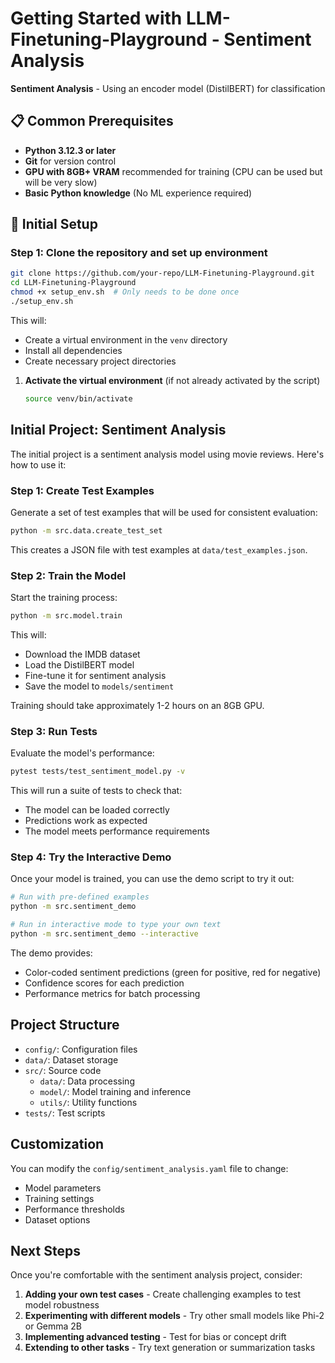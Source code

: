 # Getting Started with LLM-Finetuning-Playground - Sentiment Analysis

**Sentiment Analysis** - Using an encoder model (DistilBERT) for classification

## 📋 Common Prerequisites

- **Python 3.12.3 or later**
- **Git** for version control
- **GPU with 8GB+ VRAM** recommended for training (CPU can be used but will be very slow)
- **Basic Python knowledge** (No ML experience required)

## 🔧 Initial Setup

### Step 1: Clone the repository and set up environment

```bash
git clone https://github.com/your-repo/LLM-Finetuning-Playground.git
cd LLM-Finetuning-Playground
chmod +x setup_env.sh  # Only needs to be done once
./setup_env.sh
```

   This will:

- Create a virtual environment in the `venv` directory
- Install all dependencies
- Create necessary project directories

1. **Activate the virtual environment** (if not already activated by the script)

   ```bash
   source venv/bin/activate
   ```

## Initial Project: Sentiment Analysis

The initial project is a sentiment analysis model using movie reviews. Here's how to use it:

### Step 1: Create Test Examples

Generate a set of test examples that will be used for consistent evaluation:

```bash
python -m src.data.create_test_set
```

This creates a JSON file with test examples at `data/test_examples.json`.

### Step 2: Train the Model

Start the training process:

```bash
python -m src.model.train
```

This will:

- Download the IMDB dataset
- Load the DistilBERT model
- Fine-tune it for sentiment analysis
- Save the model to `models/sentiment`

Training should take approximately 1-2 hours on an 8GB GPU.

### Step 3: Run Tests

Evaluate the model's performance:

```bash
pytest tests/test_sentiment_model.py -v
```

This will run a suite of tests to check that:

- The model can be loaded correctly
- Predictions work as expected
- The model meets performance requirements

### Step 4: Try the Interactive Demo

Once your model is trained, you can use the demo script to try it out:

```bash
# Run with pre-defined examples
python -m src.sentiment_demo

# Run in interactive mode to type your own text
python -m src.sentiment_demo --interactive
```

The demo provides:

- Color-coded sentiment predictions (green for positive, red for negative)
- Confidence scores for each prediction
- Performance metrics for batch processing

## Project Structure

- `config/`: Configuration files
- `data/`: Dataset storage
- `src/`: Source code
  - `data/`: Data processing
  - `model/`: Model training and inference
  - `utils/`: Utility functions
- `tests/`: Test scripts

## Customization

You can modify the `config/sentiment_analysis.yaml` file to change:

- Model parameters
- Training settings
- Performance thresholds
- Dataset options

## Next Steps

Once you're comfortable with the sentiment analysis project, consider:

1. **Adding your own test cases** - Create challenging examples to test model robustness
2. **Experimenting with different models** - Try other small models like Phi-2 or Gemma 2B
3. **Implementing advanced testing** - Test for bias or concept drift
4. **Extending to other tasks** - Try text generation or summarization tasks
